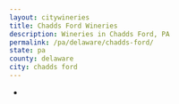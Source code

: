 ```yaml
---
layout: citywineries
title: Chadds Ford Wineries
description: Wineries in Chadds Ford, PA
permalink: /pa/delaware/chadds-ford/
state: pa
county: delaware
city: chadds ford
---
```

-
